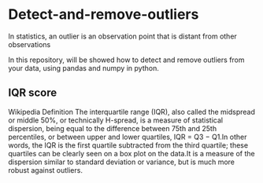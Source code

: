 # Detect-and-remove-outliers
In statistics, an outlier is an observation point that is distant from other observations

In this repository, will be showed how to detect and remove outliers from your data, using pandas and numpy in python.

## IQR score 
Wikipedia Definition
The interquartile range (IQR), also called the midspread or middle 50%, or technically H-spread, is a measure of statistical dispersion, being equal to the difference between 75th and 25th percentiles, or between upper and lower quartiles, IQR = Q3 − Q1.In other words, the IQR is the first quartile subtracted from the third quartile; these quartiles can be clearly seen on a box plot on the data.It is a measure of the dispersion similar to standard deviation or variance, but is much more robust against outliers.
